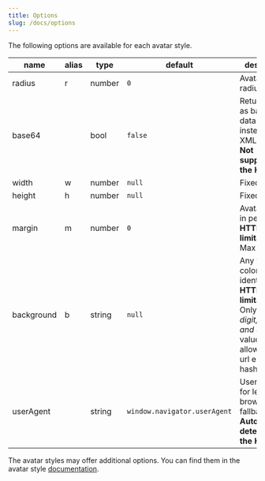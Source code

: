 ```yaml
---
title: Options
slug: /docs/options
---
```


The following options are available for each avatar style.

| name       | alias | type   | default                      | description                                                                                                                                         |
| ---------- | ----- | ------ | ---------------------------- | --------------------------------------------------------------------------------------------------------------------------------------------------- |
| radius     | r     | number | `0`                          | Avatar border radius                                                                                                                                |
| base64     |       | bool   | `false`                      | Return avatar as base64 data uri instead of XML <br /> **Not supported by the HTTP API**                                                            |
| width      | w     | number | `null`                       | Fixed width                                                                                                                                         |
| height     | h     | number | `null`                       | Fixed height                                                                                                                                        |
| margin     | m     | number | `0`                          | Avatar margin in percent<br /> **HTTP-API limitation** Max value `25`                                                                               |
| background | b     | string | `null`                       | Any valid color identifier<br /> **HTTP-API limitation** Only hex _(3-digit, 6-digit and 8-digit)_ values are allowed. Use url encoded hash: `%23`. |
| userAgent  |       | string | `window.navigator.userAgent` | User-Agent for legacy browser fallback<br /> **Automatically detected by the HTTP API**                                                             |

The avatar styles may offer additional options. You can find them in the avatar style [documentation](/styles).
